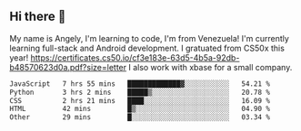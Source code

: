 ## Hi there 👋
My name is Angely, I'm learning to code, I'm from Venezuela!
I'm currently learning full-stack and Android development.
I gratuated from CS50x this year! https://certificates.cs50.io/cf3e183e-63d5-4b5a-92db-b48570623d0a.pdf?size=letter
I also work with xbase for a small company.

 <!--START_SECTION:waka-->

```txt
JavaScript   7 hrs 55 mins   █████████████▓░░░░░░░░░░░   54.21 %
Python       3 hrs 2 mins    █████▒░░░░░░░░░░░░░░░░░░░   20.78 %
CSS          2 hrs 21 mins   ████░░░░░░░░░░░░░░░░░░░░░   16.09 %
HTML         42 mins         █▒░░░░░░░░░░░░░░░░░░░░░░░   04.90 %
Other        29 mins         █░░░░░░░░░░░░░░░░░░░░░░░░   03.34 %
```

<!--END_SECTION:waka-->
<!--
**angelycontrerasr/angelycontrerasr** is a ✨ _special_ ✨ repository because its `README.md` (this file) appears on your GitHub profile.

Here are some ideas to get you started:

- 🔭 I’m currently working on ...
- 🌱 I’m currently learning ...
- 👯 I’m looking to collaborate on ...
- 🤔 I’m looking for help with ...
- 💬 Ask me about ...
- 📫 How to reach me: ...
- 😄 Pronouns: ...
- ⚡ Fun fact: ...
-->
